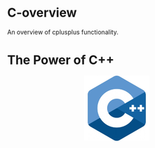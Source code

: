 # C-overview
An overview of cplusplus functionality.

# The Power of C++
<p align="center"><img src="cover/cpp_logo.png" width="150" /></p>